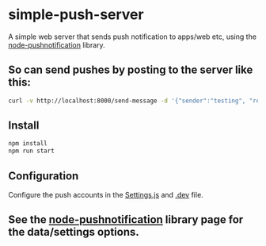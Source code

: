 # simple-push-server
A simple web server that sends push notification to apps/web etc, using the [node-pushnotification](https://github.com/appfeel/node-pushnotifications) library.


## So can send pushes by posting to the server like this:
```bash
curl -v http://localhost:8000/send-message -d '{"sender":"testing", "registrationIds":["b2d0e95bfce054a3d220da12280cfdbb15274a1a9e5a02e5618c72b6ee32d0e2b"], "data":{"topic":"com.whatever.test","mydata":"12341234","aps":{"alert":"hello"}}}' -H "Content-Type: application/json"
```
## Install
```bash
npm install
npm run start
```

## Configuration
Configure the push accounts in the [Settings.js](https://github.com/xuan9/nodepushserver/blob/main/Settings.js) and [.dev](https://github.com/xuan9/nodepushserver/blob/main/.env) file.

## See the [node-pushnotification](https://github.com/appfeel/node-pushnotifications) library page for the data/settings options.

